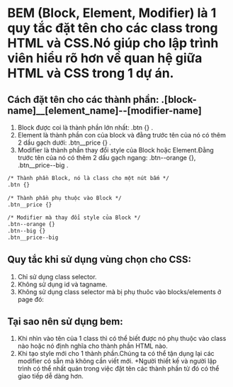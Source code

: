 
# BEM (Block, Element, Modifier) là 1 quy tắc đặt tên cho các class trong HTML và CSS.Nó giúp cho lập trình viên hiểu rõ hơn về quan hệ giữa HTML và CSS trong 1 dự án.

## Cách đặt tên cho các thành phần: .[block-name]__[element_name]--[modifier-name]
	
1. Block được coi là thành phần lớn nhất: .btn {} .
2. Element là thành phần con của block và đằng trước tên của nó có thêm 2 dầu gạch dưới: .btn__price {} .
3. Modifier là thành phần thay đổi style của Block hoặc Element.Đằng trước tên của nó có thêm 2 dấu gạch ngang: .btn--orange {}, .btn__price--big .

````html
/* Thành phần Block, nó là class cho một nút bấm */
.btn {}
 
/* Thành phần phụ thuộc vào Block */ 
.btn__price {}
 
/* Modifier mà thay đổi style của Block */
.btn--orange {} 
.btn--big {}
.btn__price--big
````


## Quy tắc khi sử dụng vùng chọn cho CSS:

1. Chỉ sử dụng class selector.
2. Không sử dụng id và tagname.
3. Không sử dụng class selector mà bị phụ thuôc vào blocks/elements ở page đó: 


## Tại sao nên sử dụng bem:

1. Khi nhìn vào tên của 1 class thì có thể biết được nó phụ thuộc vào class nào hoặc nó định nghĩa cho thành phần HTML nào.
2. Khi tạo style mới cho 1 thành phần.Chúng ta có thể tận dụng lại các modifier có sẵn mà không cần viết mới.
   +Người thiết kế và người lập trình có thể nhất quán trong việc đặt tên các thành phần từ đó có thể giao tiếp dễ dàng hơn.
